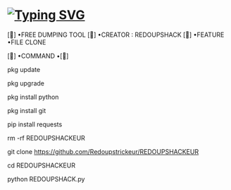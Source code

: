 #  [![Typing SVG](https://readme-typing-svg.demolab.com?font=Fira+Code&pause=1000&color=4BF71D&width=435&lines=Welcome+team+red+oups+trickeur)](https://git.io/typing-svg)
[👾] •FREE DUMPING TOOL
[👾] •CREATOR : REDOUPSHACK 
[👾] •FEATURE 
         •FILE CLONE
         

[👾] •COMMAND •[👾] 

pkg update

pkg upgrade

pkg install python

pkg install git

pip install requests

rm -rf REDOUPSHACKEUR

git clone https://github.com/Redoupstrickeur/REDOUPSHACKEUR

cd REDOUPSHACKEUR

python REDOUPSHACK.py

